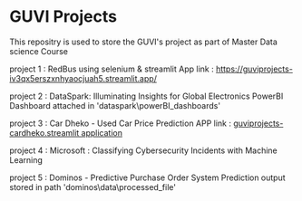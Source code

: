 # GUVI Projects
This repositry is used to store the GUVI's project as part of Master Data science Course 

project 1 : RedBus using selenium & streamlit
App link : https://guviprojects-iv3qx5erszxnhyaocjuah5.streamlit.app/

project 2 : DataSpark: Illuminating Insights for Global Electronics
PowerBI Dashboard attached in 'dataspark\powerBI_dashboards'

project 3 : Car Dheko - Used Car Price Prediction
APP link : [guviprojects-cardheko.streamlit application](https://guviprojects-cardheko.streamlit.app/)

project 4 : Microsoft : Classifying Cybersecurity Incidents with Machine Learning

project 5 : Dominos - Predictive Purchase Order System
    Prediction output stored in path 'dominos\data\processed_file'